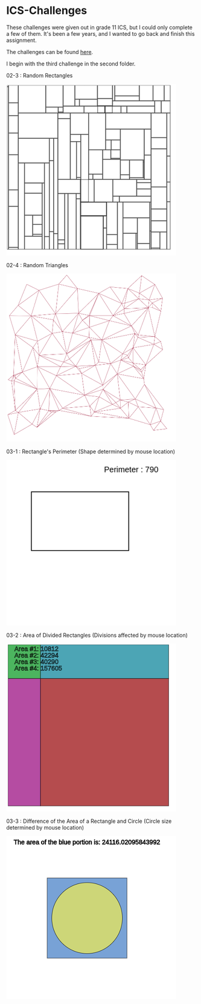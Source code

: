 # ICS-Challenges

These challenges were given out in grade 11 ICS, but I could only complete a few of them. It's been a few years, and I wanted to go back and finish this assignment.

The challenges can be found [here](https://github.com/mrseidel-classes/archives/tree/master/ICS3U/ICS3U-2016-2017F/Challenges).

I begin with the third challenge in the second folder.

02-3 : Random Rectangles

![02-3.png](https://raw.githubusercontent.com/mubarizafzal/ICS-Challenges/master/images/02-3.png)

02-4 : Random Triangles

![02-4.png](https://raw.githubusercontent.com/mubarizafzal/ICS-Challenges/master/images/02-4.png)

03-1 : Rectangle's Perimeter (Shape determined by mouse location)

![03-1.png](https://raw.githubusercontent.com/mubarizafzal/ICS-Challenges/master/images/03-1.png)

03-2 : Area of Divided Rectangles (Divisions affected by mouse location)

![03-2.png](https://raw.githubusercontent.com/mubarizafzal/ICS-Challenges/master/images/03-2.png)

03-3 : Difference of the Area of a Rectangle and Circle (Circle size determined by mouse location)

![03-3.png](https://raw.githubusercontent.com/mubarizafzal/ICS-Challenges/master/images/03-3.png)
